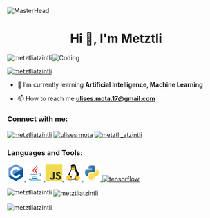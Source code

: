 ![MasterHead](https://pbs.twimg.com/media/FqU4KLbX0AEm3Fd?format=jpg&name=large)
<h1 align="center">Hi 👋, I'm Metztli</h1>
<img align="right" alt="Coding" width="400" src="https://thumbs.gfycat.com/PointedFrequentImperatorangel-size_restricted.gif")>

<p align="left"> <img src="https://komarev.com/ghpvc/?username=metztliatzintli&label=Profile%20views&color=0e75b6&style=flat" alt="metztliatzintli" /> </p>

<p align="left"> <a href="https://twitter.com/metztliatzintli" target="blank"><img src="https://img.shields.io/twitter/follow/metztliatzintli?logo=twitter&style=for-the-badge" alt="metztliatzintli" /></a> </p>

- 🌱 I’m currently learning **Artificial Intelligence, Machine Learning**

- 📫 How to reach me **ulises.mota.17@gmail.com**

<h3 align="left">Connect with me:</h3>
<p align="left">
<a href="https://twitter.com/metztliatzintli" target="blank"><img align="center" src="https://raw.githubusercontent.com/rahuldkjain/github-profile-readme-generator/master/src/images/icons/Social/twitter.svg" alt="metztliatzintli" height="30" width="40" /></a>
<a href="https://fb.com/ulises.mota.7587" target="blank"><img align="center" src="https://raw.githubusercontent.com/rahuldkjain/github-profile-readme-generator/master/src/images/icons/Social/facebook.svg" alt="ulises mota" height="30" width="40" /></a>
<a href="https://instagram.com/metztli_atzintli" target="blank"><img align="center" src="https://raw.githubusercontent.com/rahuldkjain/github-profile-readme-generator/master/src/images/icons/Social/instagram.svg" alt="metztli_atzintli" height="30" width="40" /></a>
</p>

<h3 align="left">Languages and Tools:</h3>
<p align="left"> <a href="https://www.cprogramming.com/" target="_blank" rel="noreferrer"> <img src="https://raw.githubusercontent.com/devicons/devicon/master/icons/c/c-original.svg" alt="c" width="40" height="40"/> </a> <a href="https://www.java.com" target="_blank" rel="noreferrer"> <img src="https://raw.githubusercontent.com/devicons/devicon/master/icons/java/java-original.svg" alt="java" width="40" height="40"/> </a> <a href="https://developer.mozilla.org/en-US/docs/Web/JavaScript" target="_blank" rel="noreferrer"> <img src="https://raw.githubusercontent.com/devicons/devicon/master/icons/javascript/javascript-original.svg" alt="javascript" width="40" height="40"/> </a> <a href="https://www.linux.org/" target="_blank" rel="noreferrer"> <img src="https://raw.githubusercontent.com/devicons/devicon/master/icons/linux/linux-original.svg" alt="linux" width="40" height="40"/> </a> <a href="https://www.python.org" target="_blank" rel="noreferrer"> <img src="https://raw.githubusercontent.com/devicons/devicon/master/icons/python/python-original.svg" alt="python" width="40" height="40"/> </a> <a href="https://www.tensorflow.org" target="_blank" rel="noreferrer"> <img src="https://www.vectorlogo.zone/logos/tensorflow/tensorflow-icon.svg" alt="tensorflow" width="40" height="40"/> </a> </p>

<p><img align="left" src="https://github-readme-stats.vercel.app/api/top-langs?username=metztliatzintli&show_icons=true&locale=en&layout=compact" alt="metztliatzintli" /></p>

<p>&nbsp;<img align="center" src="https://github-readme-stats.vercel.app/api?username=metztliatzintli&show_icons=true&locale=en" alt="metztliatzintli" /></p>

<p><img align="center" src="https://github-readme-streak-stats.herokuapp.com/?user=metztliatzintli&" alt="metztliatzintli" /></p>
